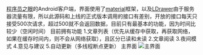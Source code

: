 [程序员之眼](http://www.1024eye.com)的Android客户端，界面使用了[material](https://github.com/rey5137/material)框架，以及[LDrawer](https://github.com/ikimuhendis/LDrawer)由于服务器流量有限，所以此源码和上线的正式版本调用的接口有差别，开放的接口每天只接受500次请求，超过500就不会返回数据，目前只有最基本的功能，因为时间比较少（空闲时间）
目前拥有功能
1.文章列表（优先从缓存中获取，再获取网络，如果在缓存时间内，则不会从网络获取），且区分已读和未读
2.文章阅读
3.夜间模式
4.意见与建议
5.自动更新（多线程断点更新）
主界面
![主界面](http://git.oschina.net/uploads/images/2015/0909/171506_9517591a_108170.png "主界面")